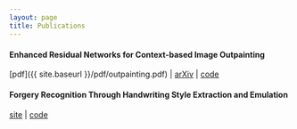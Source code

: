 ```yaml
---
layout: page
title: Publications
---
```


<style>
h4 		{margin-top: 20px; margin-bot: 0;}
</style>

#### Enhanced Residual Networks for Context-based Image Outpainting

[pdf]({{ site.baseurl }}/pdf/outpainting.pdf) \| [arXiv](https://arxiv.org/abs/2005.06723) \| [code](https://github.com/etarthur/Outpainting)


#### Forgery Recognition Through Handwriting Style Extraction and Emulation

[site](http://pgardias.com/forgery-recognition/) \| [code](https://github.com/pgardias/forgery-recognition)
